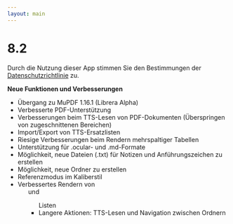 ```yaml
---
layout: main
---
```


# 8.2

Durch die Nutzung dieser App stimmen Sie den Bestimmungen der [Datenschutzrichtlinie](/PrivacyPolicy/de) zu.

**Neue Funktionen und Verbesserungen**

* Übergang zu MuPDF 1.16.1 (Librera Alpha)
* Verbesserte PDF-Unterstützung
* Verbesserungen beim TTS-Lesen von PDF-Dokumenten (Überspringen von zugeschnittenen Bereichen)
* Import/Export von TTS-Ersatzlisten
* Riesige Verbesserungen beim Rendern mehrspaltiger Tabellen
* Unterstützung für .ocular- und .md-Formate
* Möglichkeit, neue Dateien (.txt) für Notizen und Anführungszeichen zu erstellen
* Möglichkeit, neue Ordner zu erstellen
* Referenzmodus im Kaliberstil
* Verbessertes Rendern von <ol> und <ul> Listen
* Langere Aktionen: TTS-Lesen und Navigation zwischen Ordnern
